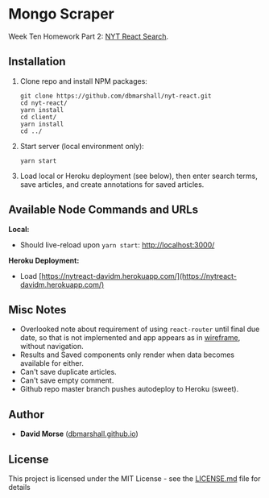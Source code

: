 # Mongo Scraper

Week Ten Homework Part 2: [NYT React Search](http://ucb.bootcampcontent.com/UCB-Coding-Bootcamp/09-11-2017-UCB-Class-Repository-FSF-FT/blob/master/10-week/homework/part-2/homework_instructions.md).

## Installation

1. Clone repo and install NPM packages:

    ```
    git clone https://github.com/dbmarshall/nyt-react.git
    cd nyt-react/
    yarn install 
    cd client/
    yarn install 
    cd ../
    ```

2. Start server (local environment only):

    ```
    yarn start
    ```

3. Load local or Heroku deployment (see below), then enter search terms, save articles, and create annotations for saved articles.

## Available Node Commands and URLs

**Local:** 

* Should live-reload upon `yarn start`: [http://localhost:3000/](http://localhost:3000/) 

**Heroku Deployment:** 

* Load [https://nytreact-davidm.herokuapp.com/](https://nytreact-davidm.herokuapp.com/) 

## Misc Notes

* Overlooked note about requirement of using `react-router` until final due date, so that is not implemented and app appears as in [wireframe](http://ucb.bootcampcontent.com/UCB-Coding-Bootcamp/09-11-2017-UCB-Class-Repository-FSF-FT/raw/master/10-week/homework/part-2/HW_Assignment.png), without navigation.
* Results and Saved components only render when data becomes available for either. 
* Can't save duplicate articles. 
* Can't save empty comment.
* Github repo master branch pushes autodeploy to Heroku (sweet).

## Author

* **David Morse** ([dbmarshall.github.io](https://dbmarshall.github.io))

## License

This project is licensed under the MIT License - see the [LICENSE.md](LICENSE.md) file for details

